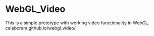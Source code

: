 # WebGL_Video
This is a simple prototype with working video functionality in WebGL.
calebcram.github.io/webgl_video/
